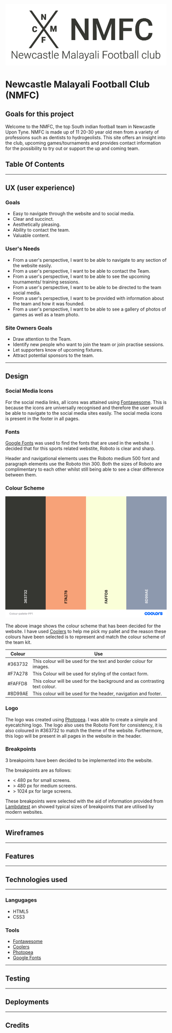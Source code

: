 ![logo](assets/images/nmfc-logo.png) 
# Newcastle Malayali Football Club (NMFC)

## Goals for this project
Welcome to the NMFC, the top South indian football team in Newcastle Upon Tyne. NMFC is made up of 11 20-30 year old men from a variety of professions such as dentists to hydrogeolists. This site offers an insight into the club, upcoming games/tournaments and provides contact information for the possibility to try out or support the up and coming team. 

## Table Of Contents
---
## UX (user experience)
### Goals
* Easy to navigate through the website and to social media.
* Clear and succinct.
* Aesthetically pleasing. 
* Ability to contact the team.
* Valuable content.

### User's Needs
* From a user's perspective, I want to be able to navigate to any section of the website easily. 
* From a user's perspective, I want to be able to contact the Team.
* From a user's perspective, I want to be able to see the upcoming tournaments/ training sessions. 
* From a user's perspective, I want to be able to be directed to the team social media. 
* From a user's perspective, I want to be provided with information about the team and how it was founded.
* From a user's perspective, I want to be able to see a gallery of photos of games as well as a team photo. 

### Site Owners Goals
* Draw attention to the Team.
* Identify new people who want to join the team or join practise sessions.
* Let supporters know of upcoming fixtures.
* Attract potential sponsors to the team. 
---
## Design
### Social Media Icons
For the social media links, all icons was attained using [Fontawesome](https://fontawesome.com/ "Font Awesome"). This is because the icons are universally recognised and therefore the user would be able to navigate to the social media sites easily. The social media icons is present in the footer in all pages. 
### Fonts
[Google Fonts](https://fonts.google.com/ "Google Fonts") was used to find the fonts that are used in the website. I decided that for this sports related webstite, Roboto is clear and sharp. 


Header and navigational elements uses the Roboto medium 500 font and paragraph elements use the Roboto thin 300. Both the sizes of Roboto are complimentary to each other whilst still being able to see a clear difference between them. 
### Colour Scheme
![Colour Pallet](assets/images/colour-pallete-pp1.png)

The above image shows the colour scheme that has been decided for the website. I have used [Coolers](https://coolors.co/) to help me pick my pallet and the reason these colours have been selected is to represent and match the colour scheme of the team kit. 

| Colour  | Use |
| ------  | --- |
| #363732 | This colour will be used for the text and border colour for images. |
| #F7A278 | This Colour will be used for styling of the contact form. |
| #FAFFD8 | This colour will be used for the background and as contrasting text colour. |
| #8D99AE | This colour will be used for the header, navigation and footer. |

### Logo
The logo was created using [Photopea](https://www.photopea.com/ "Photopea"). I was able to create a simple and eyecatching logo. The logo also uses the Roboto Font for consistency, it is also coloured in #363732 to match the theme of the website. Furthermore, this logo will be present in all pages in the website in the header. 

### Breakpoints
3 breakpoints have been decided to be implemented into the website. 

The breakpoints are as follows:
* < 480 px for small screens.
* \> 480 px for medium screens.
* \> 1024 px for large screens.

These breakpoints were selected with the aid of information provided from [Lambdatest](https://www.lambdatest.com/ "Lambdatest") an showed typical sizes of breakpoints that are utilised by modern websites. 

---
## Wireframes
---
## Features
---
## Technologies used
---
### Langugages
* HTML5
* CSS3
### Tools
* [Fontawesome](https://fontawesome.com/ "Font Awesome")
* [Coolers](https://coolors.co/)
* [Photopea](https://www.photopea.com/ "Photopea")
* [Google Fonts](https://fonts.google.com/ "Google Fonts")
---
## Testing
---
## Deployments
---
## Credits
